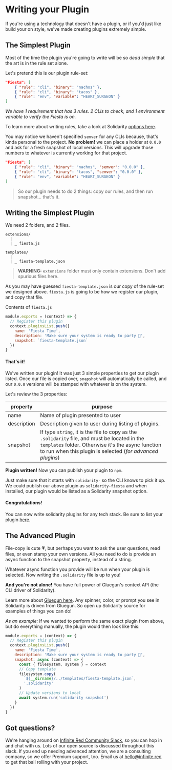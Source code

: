 # Writing your Plugin
If you're using a technology that doesn't have a plugin, or if you'd just like build your on style, we've made creating plugins extremely simple.

## The Simplest Plugin
Most of the time the plugin you're going to write will be so _dead simple_ that the art is in the rule set alone.

Let's pretend this is our plugin rule-set:
```json
"Fiesta": [
    { "rule": "cli", "binary": "nachos" },
    { "rule": "cli", "binary": "tacos" },
    { "rule": "env", "variable": "HEART_SURGEON" }
]
```
_We have 1 requirement that has 3 rules. 2 CLIs to check, and 1 environment variable to verify the Fiesta is on._

To learn more about writing rules, take a look at Solidarity [options here](options.md).

You may notice we haven't specified `semver` for any CLIs because, that's kinda personal to the project.  **No problem!** we can place a holder at `0.0.0` and ask for a fresh snapshot of local versions.  This will upgrade those numbers to whatever is currently working for that project.

```json
"Fiesta": [
    { "rule": "cli", "binary": "nachos", "semver": "0.0.0" },
    { "rule": "cli", "binary": "tacos", "semver": "0.0.0" },
    { "rule": "env", "variable": "HEART_SURGEON" }
]
```

> So our plugin needs to do 2 things: copy our rules, and then run snapshot... that's it.

## Writing the Simplest Plugin
We need 2 folders, and 2 files.
```
extensions/
  |
  | _ fiesta.js

templates/
  |
  | _ fiesta-template.json
```
> **WARNING:** `extensions` folder must only contain extensions.  Don't add spurious files here.

As you may have guessed `fiesta-template.json` is our copy of the rule-set we designed above.  `fiesta.js` is going to be how we register our plugin, and copy that file.

Contents of `fiesta.js`
```js
module.exports = (context) => {
  // Register this plugin
  context.pluginsList.push({
    name: 'Fiesta Time',
    description: 'Make sure your system is ready to party 🎉',
    snapshot: `fiesta-template.json`
  })
}
```

#### That's it!
We've written our plugin!  It was just 3 simple properties to get our plugin listed.  Once our file is copied over, `snapshot` will automatically be called, and our `0.0.0` versions will be stamped with whatever is on the system.

Let's review the 3 properties:

|  property   |                                                                            purpose                                                                             |
| ----------- | -------------------------------------------------------------------------------------------------------------------------------------------------------------- |
| name        | Name of plugin presented to user                                                                                                                               |
| description | Description given to user during listing of plugins.                                                                                                                |
| snapshot    | If type `string`, it is the file to copy as the `.solidarity` file, and must be located in the `templates` folder.  Otherwise it's the async function to run when this plugin is selected (_for advanced plugins_) |

**Plugin written!**  Now you can publish your plugin to `npm`.

Just make sure that it starts with `solidarity-` so the CLI knows to pick it up.  We could publish our above plugin as `solidarity-fiesta` and when installed, our plugin would be listed as a Solidarity snapshot option.

#### Congratulations!
You can now write solidarity plugins for any tech stack.  Be sure to list your plugin [here](pluginsList.md).

## The Advanced Plugin
File-copy is cute :heartpulse:, but perhaps you want to ask the user questions, read files, or even stamp your own versions.  All you need to do is provide an async function to the snapshot property, instead of a string.

Whatever async function you provide will be run when your plugin is selected.  Now writing the `.solidarity` file is up to you!

**And you're not alone!** You have full power of Gluegun's context API (the CLI driver of Solidarity).

Learn more about [Gluegun here](https://infinitered.github.io/gluegun/#/context-api).  Any spinner, color, or prompt you see in Solidarity is driven from Gluegun.  So open up Solidarity source for examples of things you can do!

_As an example:_ If we wanted to perform the same exact plugin from above, but do everything manually, the plugin would then look like this:

```js
module.exports = (context) => {
  // Register this plugin
  context.pluginsList.push({
    name: 'Fiesta Time',
    description: 'Make sure your system is ready to party 🎉',
    snapshot: async (context) => {
      const { filesystem, system } = context
      // Copy template
      filesystem.copy(
        `${__dirname}/../templates/fiesta-template.json`,
        '.solidarity'
      )
      // Update versions to local
      await system.run('solidarity snapshot')
    }
  })
}
```

## Got questions?
We're hanging around on [Infinite Red Community Slack](http://community.infinite.red), so you can hop in and chat with us.  Lots of our open source is discussed throughout this slack.  If you end up needing advanced attention, we are a consulting company, so we offer Premium support, too.  Email us at hello@infinite.red to get that ball rolling with your project.
